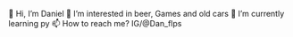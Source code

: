 👋 Hi, I’m Daniel
👀 I’m interested in beer, Games and old cars
🌱 I’m currently learning py
📫 How to reach me? IG/@Dan_flps
